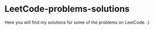# LeetCode-problems-solutions
 
Here you will find my solutions for some of the problems on LeetCode. :)
